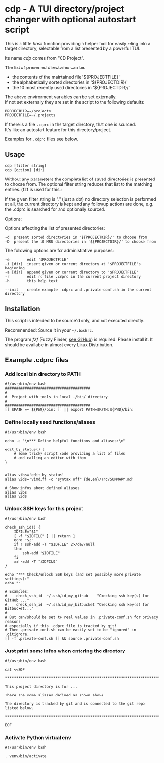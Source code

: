 # cdp - A TUI directory/project changer with optional autostart script

This is a little *bash* function providing a helper tool for easily `cd`ing
into a target directory, selectable from a list presented by a powerful TUI.

Its name *cdp* comes from "CD Project".

The list of presented directories can be:

  - the contents of the maintained file '${PROJECTFILE}'
  - the alphabetically sorted directories in '${PROJECTDIR}/'
  - the 10 most recently used directories in '${PROJECTDIR}/'

The above environment variables can be set externally.  
If not set externally they are set in the script to the following defaults:

    PROJECTDIR=~/projects
    PROJECTFILE=~/.projects

If there is a file `.cdprc` in the target directory, that one is sourced.  
It's like an autostart feature for this directory/project.

Examples for `.cdprc` files see below.


## Usage

    cdp [filter string]
    cdp [option] [dir]

Without any parameters the complete list of saved directories is presented to
choose from. The optional filter string reduces that list to the matching
entries. (fzf is used for this.)

If the given filter string is "." (just a dot) no directory selection is
performed at all, the current directory is kept and any followup actions
are done, e.g. the .cdprc is searched for and optionally sourced.


Options:

Options affecting the list of presented directories:

    -d  present sorted directories in '${PROJECTDIR}/' to choose from
    -D  present the 10 MRU directories in '${PROJECTDIR}/' to choose from

The following options are for administrative purposes:

    -e        edit '$PROJECTFILE'
    -i [dir]  insert given or current directory at '$PROJECTFILE's beginning
    -a [dir]  append given or current directory to '$PROJECTFILE'
    -r        edit rc file .cdprc in the current project directory
    -h        this help text

    --init    create example .cdprc and .private-conf.sh in the current directory


## Installation

This script is intended to be source'd only, and not executed directly.

Recommended: Source it in your `~/.bashrc`.


The program *fzf* (Fuzzy Finder, [see GitHub](https://github.com/junegunn/fzf)) is required.
Please install it. It should be available in almost every Linux Distribution.


## Example .cdprc files

### Add local bin directory to PATH
```
#!/usr/bin/env bash
#######################################
#
#  Project with tools in local ./bin/ directory
#
#######################################
[[ $PATH =~ ${PWD}/bin: ]] || export PATH=$PATH:${PWD}/bin:
```

### Define locally used functions/aliases

```
#!/usr/bin/env bash

echo -e "\n*** Define helpful functions and aliases:\n"

edit_by_status() {
    # some tricky script code providing a list of files
    # and calling an editor with them
}


alias vibs='edit_by_status'
alias vids='vimdiff -c "syntax off" {de,en}/src/SUMMARY.md'

# Show infos about defined aliases
alias vibs
alias vids
```

### Unlock SSH keys for this project

```
#!/usr/bin/env bash

check_ssh_id() {
    IDFILE="$1"
    [ -f "$IDFILE" ] || return 1
    echo "$2"
    if ! ssh-add -T "$IDFILE" 2>/dev/null
    then
        ssh-add "$IDFILE"
    fi
    ssh-add -T "$IDFILE"
}

echo "*** Check/unlock SSH keys (and set possibly more private settings):"
echo ""

# Examples:
#    check_ssh_id  ~/.ssh/id_my_github    "Checking ssh key(s) for GitHub ..."
#    check_ssh_id  ~/.ssh/id_my_bitbucket "Checking ssh key(s) for Bitbucket..."
#
# But can/should be set to real values in .private-conf.sh for privacy reasons
# especially if this .cdprc file is tracked by git!
# Then .private-conf.sh can be easily set to be "ignored" in .gitignore.
[[ -f .private-conf.sh ]] && source .private-conf.sh

```

### Just print some infos when entering the directory

```
#!/usr/bin/env bash

cat <<EOF

*******************************************************************************

This project directory is for ...

There are some aliases defined as shown above.

The directory is tracked by git and is connected to the git repo listed below.

*******************************************************************************

EOF
```

### Activate Python virtual env

```
#!/usr/bin/env bash

. venv/bin/activate
```

